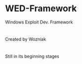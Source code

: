 # WED-Framework
Windows Exploit Dev. Framework
#
Created by Wozniak
#
Still in its beginning stages
